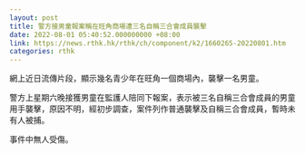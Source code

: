 ```yaml
---
layout: post
title: 警方接男童報案稱在旺角商場遭三名自稱三合會成員襲擊
date: 2022-08-01 05:40:52.000000000 +08:00
link: https://news.rthk.hk/rthk/ch/component/k2/1660265-20220801.htm
categories: rthk
---
```


網上近日流傳片段，顯示幾名青少年在旺角一個商場內，襲擊一名男童。

警方上星期六晚接獲男童在監護人陪同下報案，表示被三名自稱三合會成員的男童用手襲擊，原因不明，經初步調查，案件列作普通襲擊及自稱三合會成員，暫時未有人被捕。

事件中無人受傷。
